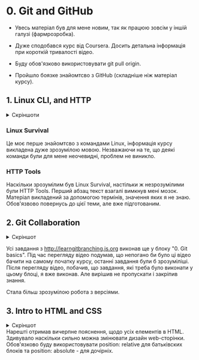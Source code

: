 # 0. Git and GitHub

- Увесь матеріал був для мене новим, так як працюю зовсім у іншій галузі (фармрозробка).

- Дуже сподобався курс від Coursera. Досить детальна інформація при короткій тривалості відео.

- Буду обов'язково використовувати git pull origin.

- Пройшло боязке знайомтсво з GitHub (складніше ніж матеріал курсу).

## 1. Linux CLI, and HTTP
<details>
<summary>Скріншоти</summary>

![Linux_part1](https://user-images.githubusercontent.com/110051631/183241793-0c0dcef2-be98-4ba4-874f-1eff9c5321e3.PNG)

![Linux_part2](https://user-images.githubusercontent.com/110051631/183241794-6c284a9c-0a23-4c44-879f-025be4496b85.PNG)

![Linux_part3](https://user-images.githubusercontent.com/110051631/183241796-27d58837-075a-4764-b92f-c92f81e28757.PNG)

![Linux_part4](https://user-images.githubusercontent.com/110051631/183241797-f3ce7d10-e669-4b05-bedb-b0bf82184bf9.PNG)

![Linux-final](https://user-images.githubusercontent.com/110051631/183241798-2b098243-2f65-4a49-8bc1-fa9b2be5ad91.PNG)
</details>

### Linux Survival 
Це моє перше знайомтсво з командами Linux, інформація курсу викладена дуже зрозумілою мовою. Незважаючи на те, що деякі команди були для мене неочевидні, проблем не виникло.
### HTTP Tools
Наскільки зрозумілим був Linux Survival, настільки ж незрозумілими були HTTP Tools. Перший абзац текст взагалі вимкнув мені мозок. Матеріал викладений за допомогою термінів, значення яких я не знаю. Обов'язвово повернусь до цієї теми, але вже підготованим. 

## 2. Git Collaboration

<details>
<summary>Скріншот</summary>

![screenshot](https://user-images.githubusercontent.com/110051631/184243967-e6c8449f-a07f-4b97-8f94-ddf8e9b36bd1.PNG)
</details>

Усі завдання з http://learngitbranching.js.org виконав ще у блоку "0. Git basics". Під час перегляду відео подумав, що непогано би було ці відео бачити на самому початку курсу, останні завдання були б зрозуміліші. Після перегляду відео, побачив, що завдання, які треба було виконати у цьому блоці, я вже виконав. Але вирішив не пропускати і закріпив знання.

Стала більш зрозумілою робота з версіями.

## 3. Intro to HTML and CSS
<details>
<summary>Скріншот</summary>

![screenshot](https://user-images.githubusercontent.com/110051631/185679417-f3305eb2-333d-47ee-9d8b-06529a8f95b9.png)
</details>
Нарешті отримав вичерпне пояснення, щодо усіх елементів в HTML. Здивувало наскільки сильно можна змінювати дизайн web-сторінки. Обов'язково буду використовувати position: relative для батьківских блоків та position: absolute - для дочірніх.


